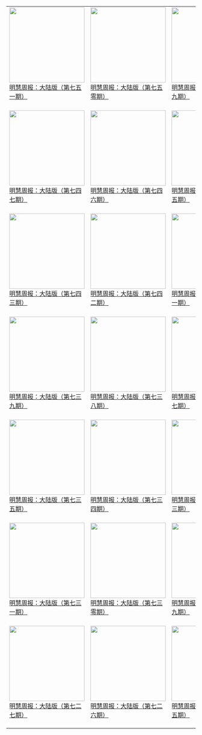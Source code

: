 |||||
|---|---|---|---|
|[<img width="200px" src="http://qikan.minghui.org/mhqkpage/qikanimage/2019/06/28/mhzb_751_pdf-cover.png" ><br/> 明慧周报：大陆版（第七五一期）<br/><br/>](../pages/zhongguo/193335.md)|[<img width="200px" src="http://qikan.minghui.org/mhqkpage/qikanimage/2019/06/21/mhzb_750_pdf-cover.png" ><br/> 明慧周报：大陆版（第七五零期）<br/><br/>](../pages/zhongguo/193255.md)|[<img width="200px" src="http://qikan.minghui.org/mhqkpage/qikanimage/2019/06/14/mhzb_749_pdf-cover.png" ><br/> 明慧周报：中国版（第七四九期）<br/><br/>](../pages/zhongguo/193174.md)|[<img width="200px" src="http://qikan.minghui.org/mhqkpage/qikanimage/2019/06/07/mhzb_748-cover.png" ><br/> 明慧周报：大陆版（第七四八期）<br/><br/>](../pages/zhongguo/193084.md)|
|[<img width="200px" src="http://qikan.minghui.org/mhqkpage/qikanimage/2019/05/31/mhzb_747_pdf-cover.png" ><br/> 明慧周报：大陆版（第七四七期）<br/><br/>](../pages/zhongguo/192999.md)|[<img width="200px" src="http://qikan.minghui.org/mhqkpage/qikanimage/2019/05/24/mhzb_746_pdf-cover.png" ><br/> 明慧周报：大陆版（第七四六期）<br/><br/>](../pages/zhongguo/192917.md)|[<img width="200px" src="http://qikan.minghui.org/mhqkpage/qikanimage/2019/05/17/mhzb_745_pdf-cover.png" ><br/> 明慧周报：大陆版（第七四五期）<br/><br/>](../pages/zhongguo/192842.md)|[<img width="200px" src="http://qikan.minghui.org/mhqkpage/qikanimage/2019/05/09/mhzb_744_pdf-cover.png" ><br/> 明慧周报：大陆版（第七四四期）<br/><br/>](../pages/zhongguo/192751.md)|
|[<img width="200px" src="http://qikan.minghui.org/mhqkpage/qikanimage/2019/05/02/mhzb_743_pdf-cover.png" ><br/> 明慧周报：大陆版（第七四三期）<br/><br/>](../pages/zhongguo/192634.md)|[<img width="200px" src="http://qikan.minghui.org/mhqkpage/qikanimage/2019/04/26/mhzb_742_pdf-cover.png" ><br/> 明慧周报：大陆版（第七四二期）<br/><br/>](../pages/zhongguo/192536.md)|[<img width="200px" src="http://qikan.minghui.org/mhqkpage/qikanimage/2019/04/19/mhzb_741_pdf-cover.png" ><br/> 明慧周报：大陆版（第七四一期）<br/><br/>](../pages/zhongguo/192450.md)|[<img width="200px" src="http://qikan.minghui.org/mhqkpage/qikanimage/2019/04/12/mhzb_740_pdf-cover.png" ><br/> 明慧周报：大陆版（第七四零期）<br/><br/>](../pages/zhongguo/192366.md)|
|[<img width="200px" src="http://qikan.minghui.org/mhqkpage/qikanimage/2019/04/05/mhzb_739_pdf-cover.png" ><br/> 明慧周报：大陆版（第七三九期）<br/><br/>](../pages/zhongguo/192291.md)|[<img width="200px" src="http://qikan.minghui.org/mhqkpage/qikanimage/2019/03/29/mhzb_738_pdf-cover.png" ><br/> 明慧周报：大陆版（第七三八期）<br/><br/>](../pages/zhongguo/192206.md)|[<img width="200px" src="http://qikan.minghui.org/mhqkpage/qikanimage/2019/03/21/mhzb_737_pdf-cover.png" ><br/> 明慧周报：大陆版（第七三七期）<br/><br/>](../pages/zhongguo/192127.md)|[<img width="200px" src="http://qikan.minghui.org/mhqkpage/qikanimage/2019/03/15/mhzb_736_pdf-cover.png" ><br/> 明慧周报：大陆版（第七三六期）<br/><br/>](../pages/zhongguo/192041.md)|
|[<img width="200px" src="http://qikan.minghui.org/mhqkpage/qikanimage/2019/03/08/mhzb_735_pdf-cover.png" ><br/> 明慧周报：大陆版（第七三五期）<br/><br/>](../pages/zhongguo/191949.md)|[<img width="200px" src="http://qikan.minghui.org/mhqkpage/qikanimage/2019/03/01/mhzb_734_pdf-cover.png" ><br/> 明慧周报：大陆版（第七三四期）<br/><br/>](../pages/zhongguo/191873.md)|[<img width="200px" src="http://qikan.minghui.org/mhqkpage/qikanimage/2019/02/22/mhzb_733_pdf-cover.png" ><br/> 明慧周报：大陆版（第七三三期）<br/><br/>](../pages/zhongguo/191794.md)|[<img width="200px" src="http://qikan.minghui.org/mhqkpage/qikanimage/2019/02/15/mhzb_732_pdf-cover.png" ><br/> 明慧周报：大陆版（第七三二期）<br/><br/>](../pages/zhongguo/191709.md)|
|[<img width="200px" src="http://qikan.minghui.org/mhqkpage/qikanimage/2019/02/08/mhzb_731_pdf-cover.png" ><br/> 明慧周报：大陆版（第七三一期）<br/><br/>](../pages/zhongguo/191643.md)|[<img width="200px" src="http://qikan.minghui.org/mhqkpage/qikanimage/2019/02/01/mhzb_730_pdf-cover.png" ><br/> 明慧周报：大陆版（第七三零期）<br/><br/>](../pages/zhongguo/191575.md)|[<img width="200px" src="http://qikan.minghui.org/mhqkpage/qikanimage/2019/01/25/mhzb_729_pdf-cover.png" ><br/> 明慧周报：大陆版（第七二九期）<br/><br/>](../pages/zhongguo/191495.md)|[<img width="200px" src="http://qikan.minghui.org/mhqkpage/qikanimage/2019/01/17/mhzb_728_pdf-cover.png" ><br/> 明慧周报：大陆版（第七二八期）<br/><br/>](../pages/zhongguo/191398.md)|
|[<img width="200px" src="http://qikan.minghui.org/mhqkpage/qikanimage/2019/01/11/mhzb_727_pdf-cover.png" ><br/> 明慧周报：大陆版（第七二七期）<br/><br/>](../pages/zhongguo/191316.md)|[<img width="200px" src="http://qikan.minghui.org/mhqkpage/qikanimage/2019/01/04/mhzb_726_pdf-cover.png" ><br/> 明慧周报：大陆版（第七二六期）<br/><br/>](../pages/zhongguo/191226.md)|[<img width="200px" src="http://qikan.minghui.org/mhqkpage/qikanimage/2018/12/28/mhzb_725_pdf-cover.png" ><br/> 明慧周报：大陆版（第七二五期）<br/><br/>](../pages/zhongguo/191146.md)|[<img width="200px" src="http://qikan.minghui.org/mhqkpage/qikanimage/2018/12/21/mhzb_724_pdf-cover.png" ><br/> 明慧周报：大陆版（第七二四期）<br/><br/>](../pages/zhongguo/191066.md)|
